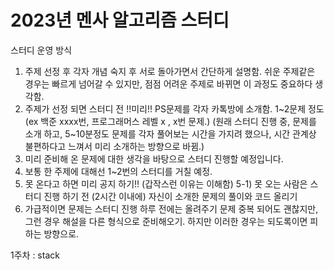 # 2023년 멘사 알고리즘 스터디 

스터디 운영 방식

1. 주제 선정 후 각자 개념 숙지 후 서로 돌아가면서 간단하게 설명함. 쉬운 주제같은 경우는 빠르게 넘어갈 수 있지만, 점점 어려운 주제로 바뀌면 이 과정도 중요하다 생각함.
2. 주제가 선정 되면 스터디 전 !!미리!! PS문제를 각자 카톡방에 소개함. 1~2문제 정도 (ex 백준 xxxx번, 프로그래머스 레벨 x , x번 문제.)
(원래 스터디 진행 중, 문제를 소개 하고, 5~10분정도 문제를 각자 풀어보는 시간을 가지려 했으나, 시간 관계상 불편하다고 느껴서 미리 소개하는 방향으로 바뀜.) 
3. 미리 준비해 온 문제에 대한 생각을 바탕으로 스터디 진행할 예정입니다. 
4. 보통 한 주제에 대해선 1~2번의 스터디를 거칠 예정. 
5. 못 온다고 하면 미리 공지 하기!! (갑작스런 이유는 이해함)
5-1) 못 오는 사람은 스터디 진행 하기 전 (2시간 이내에) 자신이 소개한 문제의 풀이와 코드 올리기
6. 가급적이면 문제는 스터디 진행 하루 전에는 올려주기 
문제 중복 되어도 괜찮지만, 그런 경우 해설을 다른 형식으로 준비해오기. 하지만 이러한 경우는 되도록이면 피하는 방향으로.


1주차 : stack
